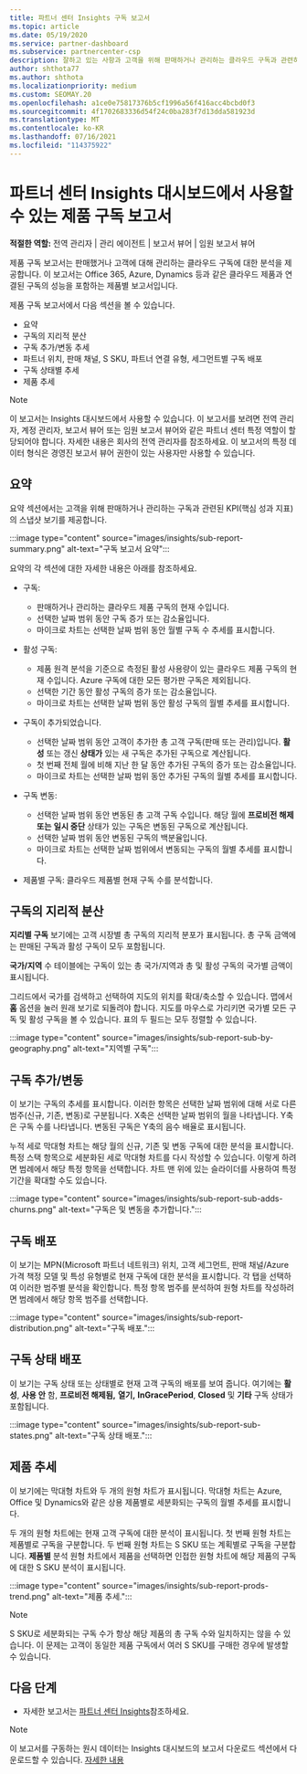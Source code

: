 ```yaml
---
title: 파트너 센터 Insights 구독 보고서
ms.topic: article
ms.date: 05/19/2020
ms.service: partner-dashboard
ms.subservice: partnercenter-csp
description: 잘하고 있는 사항과 고객을 위해 판매하거나 관리하는 클라우드 구독과 관련하여 개선할 수 있는 위치를 확인합니다.
author: shthota77
ms.author: shthota
ms.localizationpriority: medium
ms.custom: SEOMAY.20
ms.openlocfilehash: a1ce0e75817376b5cf1996a56f416acc4bcbd0f3
ms.sourcegitcommit: 4f1702683336d54f24c0ba283f7d13dda581923d
ms.translationtype: MT
ms.contentlocale: ko-KR
ms.lasthandoff: 07/16/2021
ms.locfileid: "114375922"
---
```

# <a name="product-subscriptions-report-available-from-the-partner-center-insights-dashboard"></a>파트너 센터 Insights 대시보드에서 사용할 수 있는 제품 구독 보고서

**적절한 역할:** 전역 관리자 | 관리 에이전트 | 보고서 뷰어 | 임원 보고서 뷰어

제품 구독 보고서는 판매했거나 고객에 대해 관리하는 클라우드 구독에 대한 분석을 제공합니다. 이 보고서는 Office 365, Azure, Dynamics 등과 같은 클라우드 제품과 연결된 구독의 성능을 포함하는 제품별 보고서입니다.

제품 구독 보고서에서 다음 섹션을 볼 수 있습니다.

- 요약
- 구독의 지리적 분산
- 구독 추가/변동 추세
- 파트너 위치, 판매 채널, S SKU, 파트너 연결 유형, 세그먼트별 구독 배포
- 구독 상태별 추세
- 제품 추세

 > [!NOTE]
 > 이 보고서는 Insights 대시보드에서 사용할 수 있습니다. 이 보고서를 보려면 전역 관리자, 계정 관리자, 보고서 뷰어 또는 임원 보고서 뷰어와 같은 파트너 센터 특정 역할이 할당되어야 합니다. 자세한 내용은 회사의 전역 관리자를 참조하세요. 이 보고서의 특정 데이터 형식은 경영진 보고서 뷰어 권한이 있는 사용자만 사용할 수 있습니다.

## <a name="summary"></a>요약

요약 섹션에서는 고객을 위해 판매하거나 관리하는 구독과 관련된 KPI(핵심 성과 지표)의 스냅샷 보기를 제공합니다.  

:::image type="content" source="images/insights/sub-report-summary.png" alt-text="구독 보고서 요약":::

요약의 각 섹션에 대한 자세한 내용은 아래를 참조하세요.

- 구독:
  - 판매하거나 관리하는 클라우드 제품 구독의 현재 수입니다.
  - 선택한 날짜 범위 동안 구독 증가 또는 감소율입니다.
  - 마이크로 차트는 선택한 날짜 범위 동안 월별 구독 수 추세를 표시합니다.

- 활성 구독:
  - 제품 원격 분석을 기준으로 측정된 활성 사용량이 있는 클라우드 제품 구독의 현재 수입니다. Azure 구독에 대한 모든 평가판 구독은 제외됩니다.
  - 선택한 기간 동안 활성 구독의 증가 또는 감소율입니다.
  - 마이크로 차트는 선택한 날짜 범위 동안 활성 구독의 월별 추세를 표시합니다.

- 구독이 추가되었습니다.
  - 선택한 날짜 범위 동안 고객이 추가한 총 고객 구독(판매 또는 관리)입니다. **활성** 또는 갱신 **상태가** 있는 새 구독은 추가된 구독으로 계산됩니다.
  - 첫 번째 전체 월에 비해 지난 한 달 동안 추가된 구독의 증가 또는 감소율입니다.
  - 마이크로 차트는 선택한 날짜 범위 동안 추가된 구독의 월별 추세를 표시합니다.

- 구독 변동:
  - 선택한 날짜 범위 동안 변동된 총 고객 구독 수입니다. 해당 월에 **프로비전 해제 또는** **일시 중단** 상태가 있는 구독은 변동된 구독으로 계산됩니다.  
  - 선택한 날짜 범위 동안 변동된 구독의 백분율입니다.
  - 마이크로 차트는 선택한 날짜 범위에서 변동되는 구독의 월별 추세를 표시합니다.

- 제품별 구독: 클라우드 제품별 현재 구독 수를 분석합니다.

## <a name="geographical-spread-of-subscriptions"></a>구독의 지리적 분산

**지리별 구독** 보기에는 고객 시장별 총 구독의 지리적 분포가 표시됩니다. 총 구독 금액에는 판매된 구독과 활성 구독이 모두 포함됩니다.

**국가/지역** 수 테이블에는 구독이 있는 총 국가/지역과 총 및 활성 구독의 국가별 금액이 표시됩니다.

그리드에서 국가를 검색하고 선택하여 지도의 위치를 확대/축소할 수 있습니다. 맵에서 **홈** 옵션을 눌러 원래 보기로 되돌려야 합니다. 지도를 마우스로 가리키면 국가별 모든 구독 및 활성 구독을 볼 수 있습니다. 표의 두 필드는 모두 정렬할 수 있습니다.

:::image type="content" source="images/insights/sub-report-sub-by-geography.png" alt-text="지역별 구독":::

## <a name="subscription-addschurns"></a>구독 추가/변동

이 보기는 구독의 추세를 표시합니다. 이러한 항목은 선택한 날짜 범위에 대해 서로 다른 범주(신규, 기존, 변동)로 구분됩니다. X축은 선택한 날짜 범위의 월을 나타냅니다. Y축은 구독 수를 나타냅니다. 변동된 구독은 Y축의 음수 배율로 표시됩니다. 

누적 세로 막대형 차트는 해당 월의 신규, 기존 및 변동 구독에 대한 분석을 표시합니다. 특정 스택 항목으로 세분화된 세로 막대형 차트를 다시 작성할 수 있습니다. 이렇게 하려면 범례에서 해당 특정 항목을 선택합니다. 차트 맨 위에 있는 슬라이더를 사용하여 특정 기간을 확대할 수도 있습니다.

:::image type="content" source="images/insights/sub-report-sub-adds-churns.png" alt-text="구독은 및 변동을 추가합니다.":::

## <a name="subscription-distribution"></a>구독 배포

이 보기는 MPN(Microsoft 파트너 네트워크) 위치, 고객 세그먼트, 판매 채널/Azure 가격 책정 모델 및 특성 유형별로 현재 구독에 대한 분석을 표시합니다. 각 탭을 선택하여 이러한 범주별 분석을 확인합니다. 특정 항목 범주를 분석하여 원형 차트를 작성하려면 범례에서 해당 항목 범주를 선택합니다.

:::image type="content" source="images/insights/sub-report-distribution.png" alt-text="구독 배포.":::

## <a name="subscription-state-distribution"></a>구독 상태 배포

이 보기는 구독 상태 또는 상태별로 현재 고객 구독의 배포를 보여 줍니다. 여기에는 **활성**, **사용 안** 함, **프로비전 해제됨,** **열기,** **InGracePeriod**, **Closed** 및 **기타** 구독 상태가 포함됩니다.

:::image type="content" source="images/insights/sub-report-sub-states.png" alt-text="구독 상태 배포.":::

## <a name="products-trend"></a>제품 추세

이 보기에는 막대형 차트와 두 개의 원형 차트가 표시됩니다. 막대형 차트는 Azure, Office 및 Dynamics와 같은 상용 제품별로 세분화되는 구독의 월별 추세를 표시합니다.

두 개의 원형 차트에는 현재 고객 구독에 대한 분석이 표시됩니다. 첫 번째 원형 차트는 제품별로 구독을 구분합니다. 두 번째 원형 차트는 S SKU 또는 계획별로 구독을 구분합니다. **제품별** 분석 원형 차트에서 제품을 선택하면 인접한 원형 차트에 해당 제품의 구독에 대한 S SKU 분석이 표시됩니다.

:::image type="content" source="images/insights/sub-report-prods-trend.png" alt-text="제품 추세.":::

> [!NOTE]
 > S SKU로 세분화되는 구독 수가 항상 해당 제품의 총 구독 수와 일치하지는 않을 수 있습니다. 이 문제는 고객이 동일한 제품 구독에서 여러 S SKU를 구매한 경우에 발생할 수 있습니다.

## <a name="next-steps"></a>다음 단계

- 자세한 보고서는 [파트너 센터 Insights](partner-center-insights.md)참조하세요.

>[!NOTE] 
> 이 보고서를 구동하는 원시 데이터는 Insights 대시보드의 보고서 다운로드 섹션에서 다운로드할 수 있습니다. [자세한 내용](insights-download-reports.md) 

